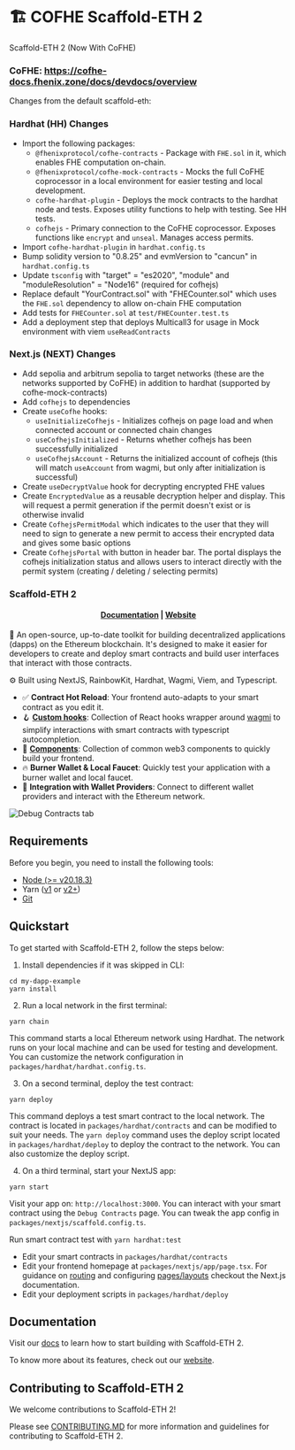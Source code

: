 # 🏗 COFHE Scaffold-ETH 2

Scaffold-ETH 2 (Now With CoFHE)

### CoFHE: https://cofhe-docs.fhenix.zone/docs/devdocs/overview

Changes from the default scaffold-eth:

### Hardhat (HH) Changes

- Import the following packages:
  - `@fhenixprotocol/cofhe-contracts` - Package with `FHE.sol` in it, which enables FHE computation on-chain.
  - `@fhenixprotocol/cofhe-mock-contracts` - Mocks the full CoFHE coprocessor in a local environment for easier testing and local development.
  - `cofhe-hardhat-plugin` - Deploys the mock contracts to the hardhat node and tests. Exposes utility functions to help with testing. See HH tests.
  - `cofhejs` - Primary connection to the CoFHE coprocessor. Exposes functions like `encrypt` and `unseal`. Manages access permits.
- Import `cofhe-hardhat-plugin` in `hardhat.config.ts`
- Bump solidity version to "0.8.25" and evmVersion to "cancun" in `hardhat.config.ts`
- Update `tsconfig` with "target" = "es2020", "module" and "moduleResolution" = "Node16" (required for cofhejs)
- Replace default "YourContract.sol" with "FHECounter.sol" which uses the `FHE.sol` dependency to allow on-chain FHE computation
- Add tests for `FHECounter.sol` at `test/FHECounter.test.ts`
- Add a deployment step that deploys Multicall3 for usage in Mock environment with viem `useReadContracts`

### Next.js (NEXT) Changes

- Add sepolia and arbitrum sepolia to target networks (these are the networks supported by CoFHE) in addition to hardhat (supported by cofhe-mock-contracts)
- Add `cofhejs` to dependencies
- Create `useCofhe` hooks:
  - `useInitializeCofhejs` - Initializes cofhejs on page load and when connected account or connected chain changes
  - `useCofhejsInitialized` - Returns whether cofhejs has been successfully initialized
  - `useCofhejsAccount` - Returns the initialized account of cofhejs (this will match `useAccount` from wagmi, but only after initialization is successful)
- Create `useDecryptValue` hook for decrypting encrypted FHE values
- Create `EncryptedValue` as a reusable decryption helper and display. This will request a permit generation if the permit doesn't exist or is otherwise invalid
- Create `CofhejsPermitModal` which indicates to the user that they will need to sign to generate a new permit to access their encrypted data and gives some basic options
- Create `CofhejsPortal` with button in header bar. The portal displays the cofhejs initialization status and allows users to interact directly with the permit system (creating / deleting / selecting permits)

### Scaffold-ETH 2

<h4 align="center">
  <a href="https://docs.scaffoldeth.io">Documentation</a> |
  <a href="https://scaffoldeth.io">Website</a>
</h4>

🧪 An open-source, up-to-date toolkit for building decentralized applications (dapps) on the Ethereum blockchain. It's designed to make it easier for developers to create and deploy smart contracts and build user interfaces that interact with those contracts.

⚙️ Built using NextJS, RainbowKit, Hardhat, Wagmi, Viem, and Typescript.

- ✅ **Contract Hot Reload**: Your frontend auto-adapts to your smart contract as you edit it.
- 🪝 **[Custom hooks](https://docs.scaffoldeth.io/hooks/)**: Collection of React hooks wrapper around [wagmi](https://wagmi.sh/) to simplify interactions with smart contracts with typescript autocompletion.
- 🧱 [**Components**](https://docs.scaffoldeth.io/components/): Collection of common web3 components to quickly build your frontend.
- 🔥 **Burner Wallet & Local Faucet**: Quickly test your application with a burner wallet and local faucet.
- 🔐 **Integration with Wallet Providers**: Connect to different wallet providers and interact with the Ethereum network.

![Debug Contracts tab](https://github.com/scaffold-eth/scaffold-eth-2/assets/55535804/b237af0c-5027-4849-a5c1-2e31495cccb1)

## Requirements

Before you begin, you need to install the following tools:

- [Node (>= v20.18.3)](https://nodejs.org/en/download/)
- Yarn ([v1](https://classic.yarnpkg.com/en/docs/install/) or [v2+](https://yarnpkg.com/getting-started/install))
- [Git](https://git-scm.com/downloads)

## Quickstart

To get started with Scaffold-ETH 2, follow the steps below:

1. Install dependencies if it was skipped in CLI:

```
cd my-dapp-example
yarn install
```

2. Run a local network in the first terminal:

```
yarn chain
```

This command starts a local Ethereum network using Hardhat. The network runs on your local machine and can be used for testing and development. You can customize the network configuration in `packages/hardhat/hardhat.config.ts`.

3. On a second terminal, deploy the test contract:

```
yarn deploy
```

This command deploys a test smart contract to the local network. The contract is located in `packages/hardhat/contracts` and can be modified to suit your needs. The `yarn deploy` command uses the deploy script located in `packages/hardhat/deploy` to deploy the contract to the network. You can also customize the deploy script.

4. On a third terminal, start your NextJS app:

```
yarn start
```

Visit your app on: `http://localhost:3000`. You can interact with your smart contract using the `Debug Contracts` page. You can tweak the app config in `packages/nextjs/scaffold.config.ts`.

Run smart contract test with `yarn hardhat:test`

- Edit your smart contracts in `packages/hardhat/contracts`
- Edit your frontend homepage at `packages/nextjs/app/page.tsx`. For guidance on [routing](https://nextjs.org/docs/app/building-your-application/routing/defining-routes) and configuring [pages/layouts](https://nextjs.org/docs/app/building-your-application/routing/pages-and-layouts) checkout the Next.js documentation.
- Edit your deployment scripts in `packages/hardhat/deploy`

## Documentation

Visit our [docs](https://docs.scaffoldeth.io) to learn how to start building with Scaffold-ETH 2.

To know more about its features, check out our [website](https://scaffoldeth.io).

## Contributing to Scaffold-ETH 2

We welcome contributions to Scaffold-ETH 2!

Please see [CONTRIBUTING.MD](https://github.com/scaffold-eth/scaffold-eth-2/blob/main/CONTRIBUTING.md) for more information and guidelines for contributing to Scaffold-ETH 2.
